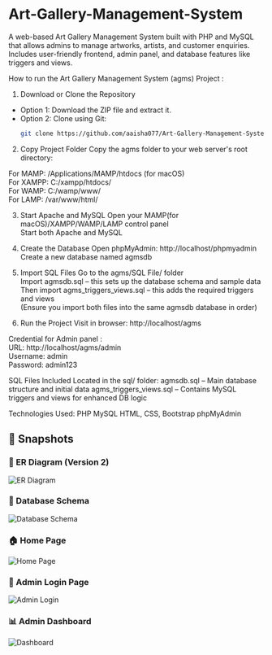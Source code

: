 # Art-Gallery-Management-System
A web-based Art Gallery Management System built with PHP and MySQL that allows admins to manage artworks, artists, and customer enquiries. Includes user-friendly frontend, admin panel, and database features like triggers and views.

How to run the Art Gallery Management System (agms) Project :

 1. Download or Clone the Repository

- Option 1: Download the ZIP file and extract it.
- Option 2: Clone using Git:
  ```bash
  git clone https://github.com/aaisha077/Art-Gallery-Management-System.git

2. Copy Project Folder
 Copy the agms folder to your web server's root directory:

 For MAMP: /Applications/MAMP/htdocs (for macOS)      
 For XAMPP: C:/xampp/htdocs/        
 For WAMP: C:/wamp/www/        
 For LAMP: /var/www/html/         


3. Start Apache and MySQL
Open your MAMP(for macOS)/XAMPP/WAMP/LAMP control panel          
Start both Apache and MySQL      

4. Create the Database
Open phpMyAdmin: http://localhost/phpmyadmin         
Create a new database named agmsdb        

5. Import SQL Files
Go to the agms/SQL File/ folder  
Import agmsdb.sql – this sets up the database schema and sample data  
Then import agms_triggers_views.sql – this adds the required triggers and views  
(Ensure you import both files into the same agmsdb database in order)  

6. Run the Project
Visit in browser: http://localhost/agms  


Credential for Admin panel :   
URL: http://localhost/agms/admin   
Username: admin   
Password: admin123   


SQL Files Included
Located in the sql/ folder:
agmsdb.sql – Main database structure and initial data
agms_triggers_views.sql – Contains MySQL triggers and views for enhanced DB logic

Technologies Used:
PHP
MySQL
HTML, CSS, Bootstrap
phpMyAdmin


## 📸 Snapshots

### 🎨 ER Diagram (Version 2)
![ER Diagram](snapshots/Er2.png)

### 🧱 Database Schema
![Database Schema](snapshots/schema.png)

### 🏠 Home Page
![Home Page](snapshots/home.png)

### 🔐 Admin Login Page
![Admin Login](snapshots/admin.png)

### 📊 Admin Dashboard
![Dashboard](snapshots/dashboard.png)
